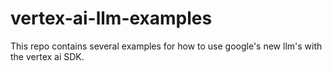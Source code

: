 # vertex-ai-llm-examples
This repo contains several examples for how to use google's new llm's with the vertex ai SDK.
